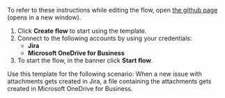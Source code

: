 To refer to these instructions while editing the flow, open [the github page](https://github.com/ot4i/app-connect-templates/blob/master/resources/markdown/Upload%20the%20attachments%20to%20Microsoft%20OneDrive%20for%20Business%20whenever%20a%20new%20issue%20with%20attachments%20is%20created%20in%20Jira_instructions.md) (opens in a new window).

1. Click **Create flow** to start using the template.
2. Connect to the following accounts by using your credentials:
   - **Jira** 
   - **Microsoft OneDrive for Business**
3. To start the flow, in the banner click **Start flow**.

Use this template for the following scenario: When a new issue with attachments gets created in Jira, a file containing the attachments gets created in Microsoft OneDrive for Business.
